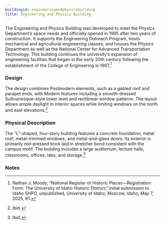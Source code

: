 ```yaml
---
buildingid: engineeringandphysicsbuilding
title: Engineering and Physics Building
---
```


The Engineering and Physics Building was developed to meet the Physics Department’s space needs and officially opened in 1995 after two years of construction. It supports the Engineering Outreach Program, hosts mechanical and agricultural engineering classes, and houses the Physics Department as well as the National Center for Advanced Transportation Technology. This building continues the university’s expansion of engineering facilities that began in the early 20th century following the establishment of the College of Engineering in 1907.[^1]

### Design
The design combines Postmodern elements, such as a gabled roof and parapet ends, with Modern features including a smooth-dressed Sullivanesque-style lower level and rectilinear window patterns. The layout allows ample daylight in interior spaces while limiting windows on the north and east elevations.[^2]

### Physical Description
The “L”-shaped, four-story building features a concrete foundation, metal roof, metal-trimmed windows, and metal-and-glass doors. Its exterior is primarily red-pressed brick laid in stretcher bond consistent with the campus motif. The building includes a large auditorium, lecture halls, classrooms, offices, labs, and storage.[^3]
  
### Notes  
[^1]: Nathan J. Moody, “National Register of Historic Places—Registration Form: The University of Idaho Historic District,” initial submission to Idaho SHPO, unpublished, University of Idaho, Moscow, Idaho, May 7, 2025, 61.  
[^2]: Ibid.  
[^3]: Ibid. 